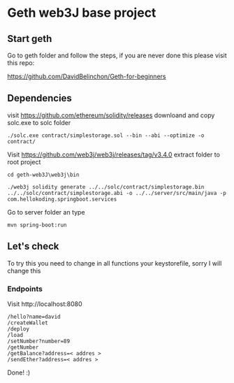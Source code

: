 # Geth web3J base project

## Start geth

Go to geth folder and follow the steps, if you are never done this please visit this repo:

https://github.com/DavidBelinchon/Geth-for-beginners


## Dependencies

visit https://github.com/ethereum/solidity/releases downloand and copy solc.exe to solc folder

    ./solc.exe contract/simplestorage.sol --bin --abi --optimize -o contract/

Visit https://github.com/web3j/web3j/releases/tag/v3.4.0 extract folder to root project

    cd geth-web3J\web3j\bin

    ./web3j solidity generate ../../solc/contract/simplestorage.bin ../../solc/contract/simplestorage.abi -o ../../server/src/main/java -p com.hellokoding.springboot.services

Go to server folder an type 

    mvn spring-boot:run


## Let's check

To try this you need to change in all functions your keystorefile, sorry I will change this

### Endpoints 

Visit http://localhost:8080

    /hello?name=david
    /createWallet
    /deploy
    /load
    /setNumber?number=89
    /getNumber
    /getBalance?address=< addres >
    /sendEther?address=< addres >
    

Done! :)